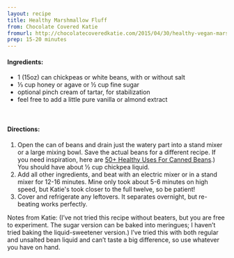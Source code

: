 ```yaml
---
layout: recipe
title: Healthy Marshmallow Fluff
from: Chocolate Covered Katie
fromurl: http://chocolatecoveredkatie.com/2015/04/30/healthy-vegan-marshmallow-fluff/
prep: 15-20 minutes
---
```


#### Ingredients:

* 1 (15oz) can chickpeas or white beans, with or without salt
* ⅓ cup honey or agave or ½ cup fine sugar 
* optional pinch cream of tartar, for stabilization
* feel free to add a little pure vanilla or almond extract


<br>

#### Directions:

1. Open the can of beans and drain just the watery part into a stand mixer or a large mixing bowl. Save the actual beans for a different recipe. If you need inspiration, here are [50+ Healthy Uses For Canned Beans](http://chocolatecoveredkatie.com/tag/beans/).) You should have about ½ cup chickpea liquid. 
2. Add all other ingredients, and beat with an electric mixer or in a stand mixer for 12-16 minutes. Mine only took about 5-6 minutes on high speed, but Katie's took closer to the full twelve, so be patient!
3. Cover and refrigerate any leftovers. It separates overnight, but re-beating works perfectly. 

Notes from Katie: (I’ve not tried this recipe without beaters, but you are free to experiment. The sugar version can be baked into meringues; I haven’t tried baking the liquid-sweetener version.) I’ve tried this with both regular and unsalted bean liquid and can’t taste a big difference, so use whatever you have on hand.

